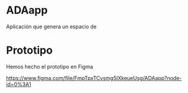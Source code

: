 # ADAapp
Aplicación que genera un espacio de

# Prototipo
Hemos hecho el prototipo en Figma

https://www.figma.com/file/FmpTpxTCvsmg5IXkeueUsg/ADAapp?node-id=0%3A1